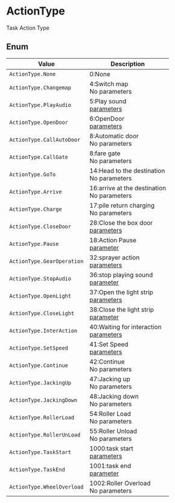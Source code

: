 # ActionType

Task Action Type

## Enum

| Value | Description                                                                                    |
| -------------------------------------- |------------------------------------------------------------------------------------------------|
| `ActionType.None` | 0:None                                                                                         |
| `ActionType.Changemap`     | 4:Switch map<br/>No parameters                                                                           |
| `ActionType.PlayAudio` | 5:Play sound<br/>[parameters](../../Define/ActionData/Define-ActionData-PlayAudio)             |
| `ActionType.OpenDoor` | 6:OpenDoor<br/>[parameters](../../Define/ActionData/Define-ActionData-OpenDoor)                |
| `ActionType.CallAutoDoor`  | 8:Automatic door<br/>No parameters                                                                       |
| `ActionType.CallGate`      | 8:fare gate  <br/>No parameters                                                                          |
| `ActionType.GoTo`          | 14:Head to the destination <br/>No parameters                                                            |
| `ActionType.Arrive`        | 16:arrive at the destination <br/>No parameters                                                          |
| `ActionType.Charge`        | 17:pile return charging <br/>No parameters                                                               |
| `ActionType.CloseDoor`     | 28:Close the box door<br/>[parameters](../../Define/ActionData/Define-ActionData-CloseDoor)            |
| `ActionType.Pause` | 18:Action Pause<br/>[parameter](../../Define/ActionData/Define-ActionData-Pause)               |
| `ActionType.GearOperation` | 32:sprayer action<br/>[parameters](../../Define/ActionData/Define-ActionData-GearOperation)    |
| `ActionType.StopAudio` | 36:stop playing sound<br/>[parameter](../../Define/ActionData/Define-ActionData-StopAudio)     |
| `ActionType.OpenLight` | 37:Open the light strip<br/>[parameters](../../Define/ActionData/Define-ActionData-OpenLight)  |
| `ActionType.CloseLight` | 38:Close the light strip<br/>[parameter](../../Define/ActionData/Define-ActionData-CloseLight) |
| `ActionType.InterAction`   | 40:Waiting for interaction<br/>[parameters](../../Define/ActionData/Define-ActionData-InterAction)     |
| `ActionType.SetSpeed`      | 41:Set Speed<br/>[parameters](../../Define/ActionData/Define-ActionData-SetSpeed)                      |
| `ActionType.Continue`      | 42:Continue<br/>No parameters                                                                            |
| `ActionType.JackingUp`     | 47:Jacking up<br/>No parameters                                                                          |
| `ActionType.JackingDown`   | 48:Jacking down<br/>No parameters                                                                        |
| `ActionType.RollerLoad`    | 54:Roller Load<br/>No parameters                                                                               |
| `ActionType.RollerUnLoad`  | 55:Roller Unload<br/>No parameters                                                                               
| `ActionType.TaskStart` | 1000:task start<br/>[parameters](../../Define/ActionData/Define-ActionData-TaskStart)          |
| `ActionType.TaskEnd` | 1001:task end<br/>[parameter](../../Define/ActionData/Define-ActionData-TaskEnd)               |
| `ActionType.WheelOverload` | 1002:Roller Overload<br/>No parameters                                                                              | 
